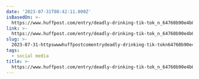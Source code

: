 ```yaml
---
date: '2023-07-31T08:42:11.000Z'
isBasedOn: >-
  https://www.huffpost.com/entry/deadly-drinking-tik-tok_n_64760b90e4b02325c5dd1b33
link: >-
  https://www.huffpost.com/entry/deadly-drinking-tik-tok_n_64760b90e4b02325c5dd1b33
slug: >-
  2023-07-31-httpswwwhuffpostcomentrydeadly-drinking-tik-tokn64760b90e4b02325c5dd1b33
tags:
  - social media
title: >-
  https://www.huffpost.com/entry/deadly-drinking-tik-tok_n_64760b90e4b02325c5dd1b33
---
```


